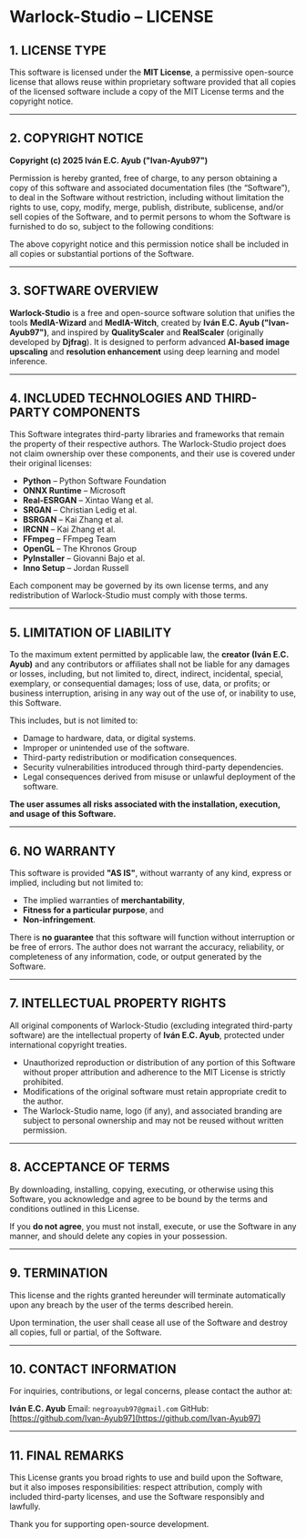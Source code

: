 # Warlock-Studio – LICENSE

## 1. LICENSE TYPE

This software is licensed under the **MIT License**, a permissive open-source license that allows reuse within proprietary software provided that all copies of the licensed software include a copy of the MIT License terms and the copyright notice.

---

## 2. COPYRIGHT NOTICE

**Copyright (c) 2025 Iván E.C. Ayub ("Ivan-Ayub97")**

Permission is hereby granted, free of charge, to any person obtaining a copy
of this software and associated documentation files (the “Software”), to deal
in the Software without restriction, including without limitation the rights
to use, copy, modify, merge, publish, distribute, sublicense, and/or sell
copies of the Software, and to permit persons to whom the Software is
furnished to do so, subject to the following conditions:

The above copyright notice and this permission notice shall be included in
all copies or substantial portions of the Software.

---

## 3. SOFTWARE OVERVIEW

**Warlock-Studio** is a free and open-source software solution that unifies the tools **MedIA-Wizard** and **MedIA-Witch**, created by **Iván E.C. Ayub ("Ivan-Ayub97")**, and inspired by **QualityScaler** and **RealScaler** (originally developed by **Djfrag**). It is designed to perform advanced **AI-based image upscaling** and **resolution enhancement** using deep learning and model inference.

---

## 4. INCLUDED TECHNOLOGIES AND THIRD-PARTY COMPONENTS

This Software integrates third-party libraries and frameworks that remain the property of their respective authors. The Warlock-Studio project does not claim ownership over these components, and their use is covered under their original licenses:

- **Python** – Python Software Foundation
- **ONNX Runtime** – Microsoft
- **Real-ESRGAN** – Xintao Wang et al.
- **SRGAN** – Christian Ledig et al.
- **BSRGAN** – Kai Zhang et al.
- **IRCNN** – Kai Zhang et al.
- **FFmpeg** – FFmpeg Team
- **OpenGL** – The Khronos Group
- **PyInstaller** – Giovanni Bajo et al.
- **Inno Setup** – Jordan Russell

Each component may be governed by its own license terms, and any redistribution of Warlock-Studio must comply with those terms.

---

## 5. LIMITATION OF LIABILITY

To the maximum extent permitted by applicable law, the **creator (Iván E.C. Ayub)** and any contributors or affiliates shall not be liable for any damages or losses, including, but not limited to, direct, indirect, incidental, special, exemplary, or consequential damages; loss of use, data, or profits; or business interruption, arising in any way out of the use of, or inability to use, this Software.

This includes, but is not limited to:

- Damage to hardware, data, or digital systems.
- Improper or unintended use of the software.
- Third-party redistribution or modification consequences.
- Security vulnerabilities introduced through third-party dependencies.
- Legal consequences derived from misuse or unlawful deployment of the software.

**The user assumes all risks associated with the installation, execution, and usage of this Software.**

---

## 6. NO WARRANTY

This software is provided **"AS IS"**, without warranty of any kind, express or implied, including but not limited to:

- The implied warranties of **merchantability**,
- **Fitness for a particular purpose**, and
- **Non-infringement**.

There is **no guarantee** that this software will function without interruption or be free of errors. The author does not warrant the accuracy, reliability, or completeness of any information, code, or output generated by the Software.

---

## 7. INTELLECTUAL PROPERTY RIGHTS

All original components of Warlock-Studio (excluding integrated third-party software) are the intellectual property of **Iván E.C. Ayub**, protected under international copyright treaties.

- Unauthorized reproduction or distribution of any portion of this Software without proper attribution and adherence to the MIT License is strictly prohibited.
- Modifications of the original software must retain appropriate credit to the author.
- The Warlock-Studio name, logo (if any), and associated branding are subject to personal ownership and may not be reused without written permission.

---

## 8. ACCEPTANCE OF TERMS

By downloading, installing, copying, executing, or otherwise using this Software, you acknowledge and agree to be bound by the terms and conditions outlined in this License.

If you **do not agree**, you must not install, execute, or use the Software in any manner, and should delete any copies in your possession.

---

## 9. TERMINATION

This license and the rights granted hereunder will terminate automatically upon any breach by the user of the terms described herein.

Upon termination, the user shall cease all use of the Software and destroy all copies, full or partial, of the Software.

---

## 10. CONTACT INFORMATION

For inquiries, contributions, or legal concerns, please contact the author at:

**Iván E.C. Ayub**
Email: `negroayub97@gmail.com`
GitHub: [https://github.com/Ivan-Ayub97](https://github.com/Ivan-Ayub97)

---

## 11. FINAL REMARKS

This License grants you broad rights to use and build upon the Software, but it also imposes responsibilities: respect attribution, comply with included third-party licenses, and use the Software responsibly and lawfully.

Thank you for supporting open-source development.
